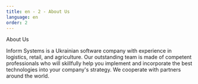 ```yaml
---
title: en - 2 - About Us
language: en
order: 2
---
```

<div class="title-block center"><p class="main-text">About Us</p></div>
<div class="text-block">Inform Systems is a Ukrainian software company with experience in logistics, retail, and agriculture. Our outstanding team is made of competent professionals who will skillfully help you implement and incorporate the best technologies into your company's strategy. We cooperate with partners around the world.</div>